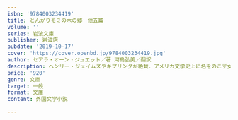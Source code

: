```yaml
---
isbn: '9784003234419'
title: とんがりモミの木の郷　他五篇
volume: ''
series: 岩波文庫
publisher: 岩波店
pubdate: '2019-10-17'
cover: 'https://cover.openbd.jp/9784003234419.jpg'
author: セアラ・オーン・ジュエット／著 河島弘美／翻訳
description: ヘンリー・ジェイムズやキプリングが絶賛．アメリカ文学史上に名をのこす女性作家の傑作，初の邦訳!
price: '920'
genre: 文庫
target: 一般
format: 文庫
content: 外国文学小説

---
```


